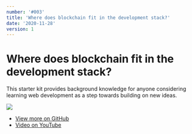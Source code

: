```yaml
---
number: '#003'
title: 'Where does blockchain fit in the development stack?'
date: '2020-11-28'
version: 1
---      
```


# Where does blockchain fit in the development stack?

This starter kit provides background knowledge for anyone considering learning web development as a step towards building on new ideas.

![](/csks/003cover.png)

- [View more on GitHub](https://github.com/GimbaLabs/csk-003)
- [Video on YouTube](https://www.youtube.com/playlist?list=PLfiIgLMz-N6F_697XNFVSyax38_9XH8bV")